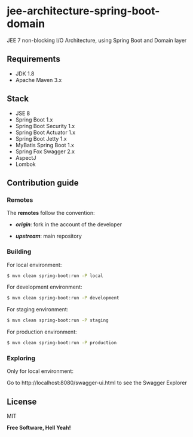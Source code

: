 # jee-architecture-spring-boot-domain
JEE 7 non-blocking I/O Architecture, using Spring Boot and Domain layer

## Requirements

- JDK 1.8
- Apache Maven 3.x

## Stack

- JSE 8
- Spring Boot 1.x
- Spring Boot Security 1.x
- Spring Boot Actuator 1.x
- Spring Boot Jetty 1.x
- MyBatis Spring Boot 1.x
- Spring Fox Swagger 2.x
- AspectJ
- Lombok

## Contribution guide

### Remotes

The **remotes** follow the convention:

- _**origin**_: fork in the account of the developer

- _**upstream**_: main repository

### Building

For local environment:

```sh
$ mvn clean spring-boot:run -P local
```

For development environment:

```sh
$ mvn clean spring-boot:run -P development
```

For staging environment:

```sh
$ mvn clean spring-boot:run -P staging
```

For production environment:

```sh
$ mvn clean spring-boot:run -P production
```

### Exploring

Only for local environment:

Go to http://localhost:8080/swagger-ui.html to see the Swagger Explorer

## License

MIT

**Free Software, Hell Yeah!**
